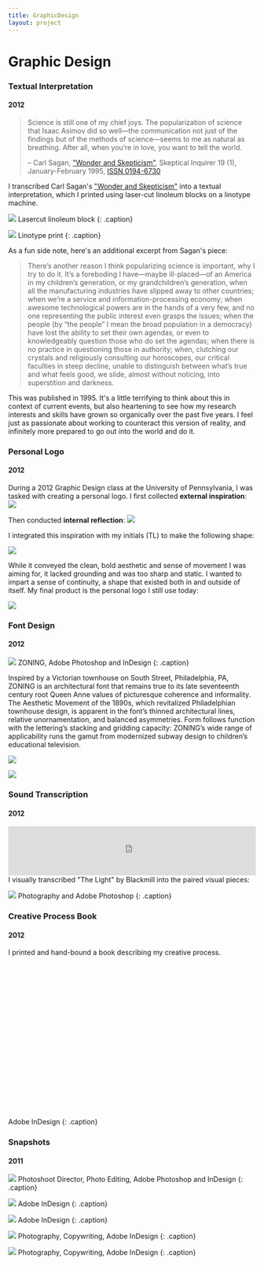 ```yaml
---
title: GraphicDesign
layout: project
---
```

# Graphic Design

### Textual Interpretation
#### 2012

> Science is still one of my chief joys. The popularization of science that Isaac Asimov did so well—the communication not just of the findings but of the methods of science—seems to me as natural as breathing. After all, when you’re in love, you want to tell the world.
>
> – Carl Sagan, ["Wonder and Skepticism"][10], Skeptical Inquirer 19 (1), January-February 1995, [ISSN 0194-6730][11]

I transcribed Carl Sagan's ["Wonder and Skepticism"][10] into a textual interpretation, which I printed using laser-cut linoleum blocks on a linotype machine.

![][12]
Lasercut linoleum block
{: .caption}

![][13]
Linotype print
{: .caption}

As a fun side note, here's an additional excerpt from Sagan's piece:

> There’s another reason I think popularizing science is important, why I try to do it. It’s a foreboding I have—maybe ill-placed—of an America in my children’s generation, or my grandchildren’s generation, when all the manufacturing industries have slipped away to other countries; when we’re a service and information-processing economy; when awesome technological powers are in the hands of a very few, and no one representing the public interest even grasps the issues; when the people (by “the people” I mean the broad population in a democracy) have lost the ability to set their own agendas, or even to knowledgeably question those who do set the agendas; when there is no practice in questioning those in authority; when, clutching our crystals and religiously consulting our horoscopes, our critical faculties in steep decline, unable to distinguish between what’s true and what feels good, we slide, almost without noticing, into superstition and darkness.

This was published in 1995. It's a little terrifying to think about this in context of current events, but also heartening to see how my research interests and skills have grown so organically over the past five years. I feel just as passionate about working to counteract this version of reality, and infinitely more prepared to go out into the world and do it.

### Personal Logo
#### 2012

During a 2012 Graphic Design class at the University of Pennsylvania, I was tasked with creating a personal logo. I first collected **external inspiration**:
![][1]

Then conducted **internal reflection**:
![][2]

I integrated this inspiration with my initials (TL) to make the following shape:

![][3]

While it conveyed the clean, bold aesthetic and sense of movement I was aiming for, it lacked grounding and was too sharp and static. I wanted to impart a sense of continuity, a shape that existed both in and outside of itself. My final product is the personal logo I still use today:

![][4]

### Font Design
#### 2012

![][8]
ZONING, Adobe Photoshop and InDesign
{: .caption}

Inspired by a Victorian townhouse on South Street, Philadelphia, PA, ZONING is an architectural font that remains true to its late seventeenth century root Queen Anne values of picturesque coherence and informality. The Aesthetic Movement of the 1890s, which revitalized Philadelphian townhouse design, is apparent in the font’s thinned architectural lines, relative unornamentation, and balanced asymmetries. Form follows function with the lettering’s stacking and gridding capacity: ZONING’s wide range of applicability runs the gamut from  modernized subway design to children’s educational television.

![][7]

![][9]

### Sound Transcription
#### 2012

<iframe width="100%" height="100" src="https://www.youtube.com/embed/LxFk9-UhY_Y?rel=0" frameborder="0" allowfullscreen></iframe>
I visually transcribed "The Light" by Blackmill into the paired visual pieces:

![][6]
Photography and Adobe Photoshop
{: .caption}

### Creative Process Book
#### 2012

I printed and hand-bound a book describing my creative process.

<div data-configid="31926889/55820091" style="width:100%; height:300px;" class="issuuembed"></div>
<script type="text/javascript" src="//e.issuu.com/embed.js" async="true"></script>

Adobe InDesign
{: .caption}

### Snapshots
#### 2011

![][16]
Photoshoot Director, Photo Editing, Adobe Photoshop and InDesign
{: .caption}

![][14]
Adobe InDesign
{: .caption}

![][15]
Adobe InDesign
{: .caption}

![][17]
Photography, Copywriting, Adobe InDesign
{: .caption}

![][18]
Photography, Copywriting, Adobe InDesign
{: .caption}

[1]: /assets/images/logo-inspiration.jpg
[2]: /assets/images/myself.jpg
[3]: /assets/images/logo-bg.jpg
[4]: /assets/images/logo-portfolio.jpg
[5]: https://www.youtube.com/watch?v=LxFk9-UhY_Y
[6]: /assets/images/sound-transcription-no-margins.jpg
[7]: /assets/images/font-inspo.jpg
[8]: /assets/images/font.jpg
[9]: /assets/images/font-examples.jpg
[10]: https://www.csicop.org/si/show/wonder_and_skepticism
[11]: http://worldcat.org/issn/0194-6730
[12]: /assets/images/text-lino.jpg
[13]: /assets/images/text-printed.jpg
[14]: /assets/images/snapshots-yosemite.jpg
[15]: /assets/images/snapshots-hp.jpg
[16]: /assets/images/snapshots-winterstyle.jpg
[17]: /assets/images/snapshots-sm.jpg
[18]: /assets/images/snapshots-money.jpg
